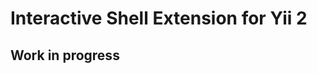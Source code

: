 Interactive Shell Extension for Yii 2
=====================================

Work in progress
----------------
